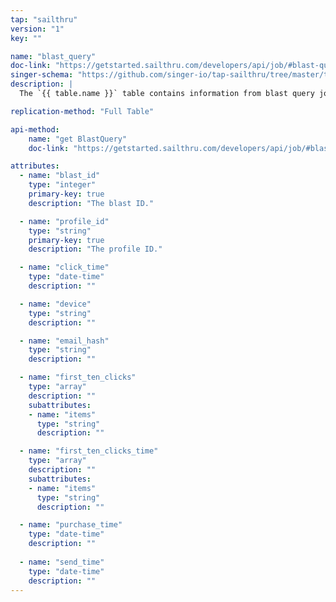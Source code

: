 ```yaml
---
tap: "sailthru"
version: "1"
key: ""

name: "blast_query"
doc-link: "https://getstarted.sailthru.com/developers/api/job/#blast-query"
singer-schema: "https://github.com/singer-io/tap-sailthru/tree/master/tap_sailthru/schemas/blast_query.json"
description: |
  The `{{ table.name }}` table contains information from blast query jobs in your {{ integration.display_name }} account. This is a child table of `blasts`.

replication-method: "Full Table"

api-method:
    name: "get BlastQuery"
    doc-link: "https://getstarted.sailthru.com/developers/api/job/#blast-query"

attributes:
  - name: "blast_id"
    type: "integer"
    primary-key: true
    description: "The blast ID."

  - name: "profile_id"
    type: "string"
    primary-key: true
    description: "The profile ID."

  - name: "click_time"
    type: "date-time"
    description: ""

  - name: "device"
    type: "string"
    description: ""

  - name: "email_hash"
    type: "string"
    description: ""

  - name: "first_ten_clicks"
    type: "array"
    description: ""
    subattributes:
    - name: "items"
      type: "string"
      description: ""

  - name: "first_ten_clicks_time"
    type: "array"
    description: ""
    subattributes:
    - name: "items"
      type: "string"
      description: ""

  - name: "purchase_time"
    type: "date-time"
    description: ""
    
  - name: "send_time"
    type: "date-time"
    description: ""
---
```

